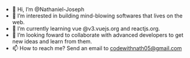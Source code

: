 - 👋 Hi, I’m @Nathaniel-Joseph
- 👀 I’m interested in building mind-blowing softwares that lives on the web.
- 🌱 I’m currently learning vue @v3.vuejs.org and reactjs.org.
- 💞️ I’m looking foward to collaborate with advanced developers to get new ideas and learn from them.
- 📫 How to reach me? Send an email to codewithnath05@gmail.com

<!---
Nathaniel-Joseph/Nathaniel-Joseph is a ✨ special ✨ repository because its `README.md` (this file) appears on your GitHub profile.
You can click the Preview link to take a look at your changes.
--->
